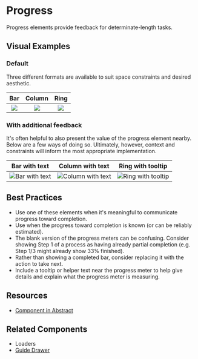 # Progress

Progress elements provide feedback for determinate-length tasks.

## Visual Examples

### Default

Three different formats are available to suit space constraints and desired aesthetic.

| Bar | Column | Ring | 
| :---: | :---: | :---: |
| ![](https://drive.google.com/uc?id=1pxy538EdnryJNY_nXPUQIu5ovEObBN6V) | ![](https://drive.google.com/uc?id=1SFwRX_QwrCRB4vaRS8DLmGVZLrzs2izz) | ![](https://drive.google.com/uc?id=1o_iJMIN6QZWrhlozNdFHNCKp3lHN500H) | 


### With additional feedback

It's often helpful to also present the value of the progress element nearby. Below are a few ways of doing so. Ultimately, however, context and constraints will inform the most appropriate implementation.

| Bar with text | Column with text | Ring with tooltip | 
| --- | --- | --- |
| ![Bar with text](https://drive.google.com/uc?id=1VWaMGVwRe6eT8M3_AQSpSV6q3-eLwFI4) |  ![Column with text](https://drive.google.com/uc?id=1hJG88hJdbX4U3w5knBeflKyqLprQ-GTd) |     ![Ring with tooltip](https://drive.google.com/uc?id=1DuaD3DEtee1h2dSnZWXgn8Pvw588iYyF) |

## Best Practices

- Use one of these elements when it's meaningful to communicate progress toward completion. 
- Use when the progress toward completion is known (or can be reliably estimated).
- The blank version of the progress meters can be confusing. Consider showing Step 1 of a process as having already partial completion (e.g. Step 1/3 might already show 33% finished).
- Rather than showing a completed bar, consider replacing it with the action to take next.
- Include a tooltip or helper text near the progress meter to help give details and explain what the progress meter is measuring.

## Resources

- [Component in Abstract](https://share.goabstract.com/9f3f9a13-15e4-4e9d-8718-2d6713ee3658)

## Related Components

- Loaders
- [Guide Drawer](guide-drawer.md)
